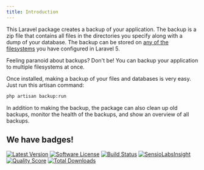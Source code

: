 ```yaml
---
title: Introduction
---
```


This Laravel package creates a backup of your application. The backup is a zip file that contains all files in the directories you specify along with a dump of your database. The backup can be stored on [any of the filesystems](http://laravel.com/docs/5.0/filesystem) you have configured in Laravel 5.

Feeling paranoid about backups? Don't be! You can backup your application to multiple filesystems at once.

Once installed, making a backup of your files and databases is very easy. Just run this artisan command:

``` bash
php artisan backup:run
```

In addition to making the backup, the package can also clean up old backups, monitor the health of the backups, and show an overview of all backups.

## We have badges!

<section class="article_badges">
    <a href="https://github.com/spatie/laravel-backup/releases"><img src="https://img.shields.io/github/release/spatie/laravel-backup.svg?style=flat-square" alt="Latest Version"></a>
    <a href="LICENSE.md"><img src="https://img.shields.io/badge/license-MIT-brightgreen.svg?style=flat-square" alt="Software License"></a>
    <a href="https://travis-ci.org/spatie/laravel-backup"><img src="https://img.shields.io/travis/spatie/laravel-backup/master.svg?style=flat-square" alt="Build Status"></a>
    <a href="https://insight.sensiolabs.com/projects/3f243a38-a1c7-42f5-96c8-37526e807029"><img src="https://img.shields.io/sensiolabs/i/3f243a38-a1c7-42f5-96c8-37526e807029.svg?style=flat-square" alt="SensioLabsInsight"></a>
    <a href="https://scrutinizer-ci.com/g/spatie/laravel-backup"><img src="https://img.shields.io/scrutinizer/g/spatie/laravel-backup.svg?style=flat-square" alt="Quality Score"></a>
    <a href="https://packagist.org/packages/spatie/laravel-backup"><img src="https://img.shields.io/packagist/dt/spatie/laravel-backup.svg?style=flat-square" alt="Total Downloads"></a>
</section>
